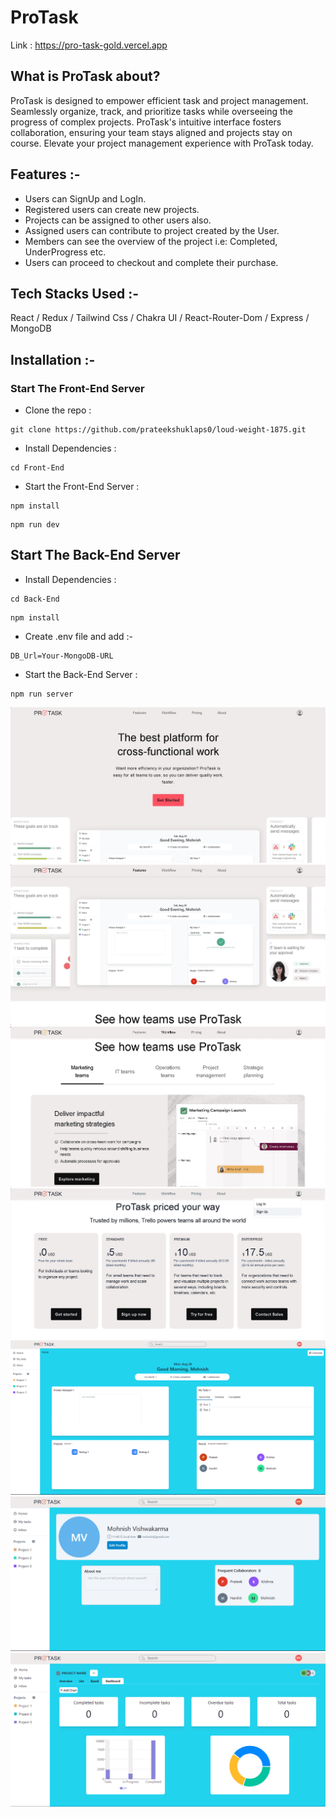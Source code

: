 # ProTask

Link : <a href="https://pro-task-gold.vercel.app">https://pro-task-gold.vercel.app</a>

## What is ProTask about?

ProTask is designed to empower efficient task and project management. Seamlessly organize, track, and prioritize tasks while overseeing the progress of complex projects. ProTask's intuitive interface fosters collaboration, ensuring your team stays aligned and projects stay on course. Elevate your project management experience with ProTask today.

## Features :-

- Users can SignUp and LogIn.
- Registered users can create new projects.
- Projects can be assigned to other users also.
- Assigned users can contribute to project created by the User.
- Members can see the overview of the project i.e: Completed, UnderProgress etc.
- Users can proceed to checkout and complete their purchase.


## Tech Stacks Used :-

React / Redux / Tailwind Css / Chakra UI / React-Router-Dom / Express / MongoDB 

## Installation :-

### Start The Front-End Server

- Clone the repo :
```
git clone https://github.com/prateekshuklaps0/loud-weight-1875.git
```
- Install Dependencies :
```
cd Front-End
```
- Start the Front-End Server :
```
npm install
```

```
npm run dev
```

## Start The Back-End Server
- Install Dependencies :
```
cd Back-End
```
```
npm install
```
- Create .env file and add :-
```
DB_Url=Your-MongoDB-URL
```
- Start the Back-End Server :
```
npm run server
```

![Landing Normal](./PageImages/LandingNormal.jpg)
![Landing Features](./PageImages/LandingFeatures.jpg)
![Landing Workflow](./PageImages/LandingWorkflow.jpg)
![Landing Price](./PageImages/LandingPrice.jpg)
![Home_Component](./PageImages/home_2.png)
![Profile_Component](./PageImages/profile.png)
![Dashboard_Component](./PageImages/Dashboard.png)







